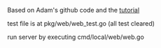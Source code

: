 Based on Adam's github code and the [tutorial](astaxie.gitbooks.io/build-web-application-with-golang) 
  
test file is at pkg/web/web_test.go (all test cleared)
  
run server by executing cmd/local/web/web.go
